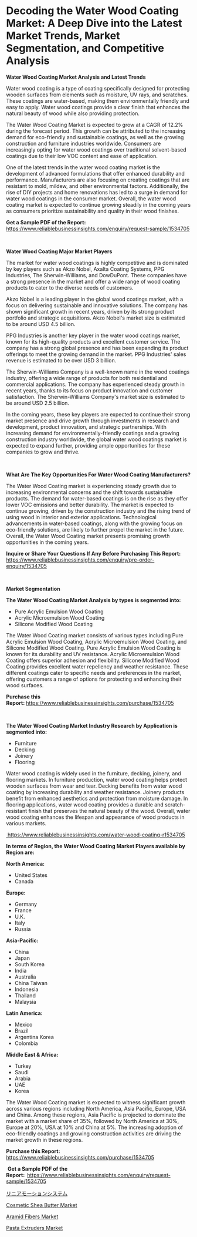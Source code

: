 <p><h1>Decoding the Water Wood Coating Market: A Deep Dive into the Latest Market Trends, Market Segmentation, and Competitive Analysis</h1></p><p><strong>Water Wood Coating Market Analysis and Latest Trends</strong></p>
<p><p>Water wood coating is a type of coating specifically designed for protecting wooden surfaces from elements such as moisture, UV rays, and scratches. These coatings are water-based, making them environmentally friendly and easy to apply. Water wood coatings provide a clear finish that enhances the natural beauty of wood while also providing protection.</p><p>The Water Wood Coating Market is expected to grow at a CAGR of 12.2% during the forecast period. This growth can be attributed to the increasing demand for eco-friendly and sustainable coatings, as well as the growing construction and furniture industries worldwide. Consumers are increasingly opting for water wood coatings over traditional solvent-based coatings due to their low VOC content and ease of application.</p><p>One of the latest trends in the water wood coating market is the development of advanced formulations that offer enhanced durability and performance. Manufacturers are also focusing on creating coatings that are resistant to mold, mildew, and other environmental factors. Additionally, the rise of DIY projects and home renovations has led to a surge in demand for water wood coatings in the consumer market. Overall, the water wood coating market is expected to continue growing steadily in the coming years as consumers prioritize sustainability and quality in their wood finishes.</p></p>
<p><strong>Get a Sample PDF of the Report:&nbsp;</strong> <a href="https://www.reliablebusinessinsights.com/enquiry/request-sample/1534705">https://www.reliablebusinessinsights.com/enquiry/request-sample/1534705</a></p>
<p>&nbsp;</p>
<p><strong>Water Wood Coating Major Market Players</strong></p>
<p><p>The market for water wood coatings is highly competitive and is dominated by key players such as Akzo Nobel, Axalta Coating Systems, PPG Industries, The Sherwin-Williams, and DowDuPont. These companies have a strong presence in the market and offer a wide range of wood coating products to cater to the diverse needs of customers.</p><p>Akzo Nobel is a leading player in the global wood coatings market, with a focus on delivering sustainable and innovative solutions. The company has shown significant growth in recent years, driven by its strong product portfolio and strategic acquisitions. Akzo Nobel's market size is estimated to be around USD 4.5 billion.</p><p>PPG Industries is another key player in the water wood coatings market, known for its high-quality products and excellent customer service. The company has a strong global presence and has been expanding its product offerings to meet the growing demand in the market. PPG Industries' sales revenue is estimated to be over USD 3 billion.</p><p>The Sherwin-Williams Company is a well-known name in the wood coatings industry, offering a wide range of products for both residential and commercial applications. The company has experienced steady growth in recent years, thanks to its focus on product innovation and customer satisfaction. The Sherwin-Williams Company's market size is estimated to be around USD 2.5 billion.</p><p>In the coming years, these key players are expected to continue their strong market presence and drive growth through investments in research and development, product innovation, and strategic partnerships. With increasing demand for environmentally-friendly coatings and a growing construction industry worldwide, the global water wood coatings market is expected to expand further, providing ample opportunities for these companies to grow and thrive.</p></p>
<p>&nbsp;</p>
<p><strong>What Are The Key Opportunities For Water Wood Coating Manufacturers?</strong></p>
<p><p>The Water Wood Coating market is experiencing steady growth due to increasing environmental concerns and the shift towards sustainable products. The demand for water-based coatings is on the rise as they offer lower VOC emissions and better durability. The market is expected to continue growing, driven by the construction industry and the rising trend of using wood in interior and exterior applications. Technological advancements in water-based coatings, along with the growing focus on eco-friendly solutions, are likely to further propel the market in the future. Overall, the Water Wood Coating market presents promising growth opportunities in the coming years.</p></p>
<p><strong>Inquire or Share Your Questions If Any Before Purchasing This Report:</strong> <a href="https://www.reliablebusinessinsights.com/enquiry/pre-order-enquiry/1534705">https://www.reliablebusinessinsights.com/enquiry/pre-order-enquiry/1534705</a></p>
<p>&nbsp;</p>
<p><strong>Market Segmentation</strong></p>
<p><strong>The Water Wood Coating Market Analysis by types is segmented into:</strong></p>
<p><ul><li>Pure Acrylic Emulsion Wood Coating</li><li>Acrylic Microemulsion Wood Coating</li><li>Silicone Modified Wood Coating</li></ul></p>
<p><p>The Water Wood Coating market consists of various types including Pure Acrylic Emulsion Wood Coating, Acrylic Microemulsion Wood Coating, and Silicone Modified Wood Coating. Pure Acrylic Emulsion Wood Coating is known for its durability and UV resistance. Acrylic Microemulsion Wood Coating offers superior adhesion and flexibility. Silicone Modified Wood Coating provides excellent water repellency and weather resistance. These different coatings cater to specific needs and preferences in the market, offering customers a range of options for protecting and enhancing their wood surfaces.</p></p>
<p><strong>Purchase this Report:&nbsp;</strong><a href="https://www.reliablebusinessinsights.com/purchase/1534705">https://www.reliablebusinessinsights.com/purchase/1534705</a></p>
<p>&nbsp;</p>
<p><strong>The Water Wood Coating Market Industry Research by Application is segmented into:</strong></p>
<p><ul><li>Furniture</li><li>Decking</li><li>Joinery</li><li>Flooring</li></ul></p>
<p><p>Water wood coating is widely used in the furniture, decking, joinery, and flooring markets. In furniture production, water wood coating helps protect wooden surfaces from wear and tear. Decking benefits from water wood coating by increasing durability and weather resistance. Joinery products benefit from enhanced aesthetics and protection from moisture damage. In flooring applications, water wood coating provides a durable and scratch-resistant finish that preserves the natural beauty of the wood. Overall, water wood coating enhances the lifespan and appearance of wood products in various markets.</p></p>
<p><a href="https://www.reliablebusinessinsights.com/water-wood-coating-r1534705">&nbsp;https://www.reliablebusinessinsights.com/water-wood-coating-r1534705</a></p>
<p><strong>In terms of Region, the Water Wood Coating Market Players available by Region are:</strong></p>
<p>
    <p> <strong> North America: </strong>
        <ul>
            <li>United States</li>
            <li>Canada</li>
        </ul>
        </p> 
    <p> <strong> Europe: </strong>
        <ul>
            <li>Germany</li>
            <li>France</li>
            <li>U.K.</li>
            <li>Italy</li>
            <li>Russia</li>
        </ul>
        </p> 
    <p> <strong> Asia-Pacific: </strong>
        <ul>
            <li>China</li>
            <li>Japan</li>
            <li>South Korea</li>
            <li>India</li>
            <li>Australia</li>
            <li>China Taiwan</li>
            <li>Indonesia</li>
            <li>Thailand</li>
            <li>Malaysia</li>
        </ul>
        </p> 
    <p> <strong> Latin America: </strong>
        <ul>
            <li>Mexico</li>
            <li>Brazil</li>
            <li>Argentina Korea</li>
            <li>Colombia</li>
        </ul>
        </p> 
    <p> <strong> Middle East & Africa: </strong>
        <ul>
            <li>Turkey</li>
            <li>Saudi</li>
            <li>Arabia</li>
            <li>UAE</li>
            <li>Korea</li>
        </ul>
    </p>
    </p>
<p><p>The Water Wood Coating market is expected to witness significant growth across various regions including North America, Asia Pacific, Europe, USA and China. Among these regions, Asia Pacific is projected to dominate the market with a market share of 35%, followed by North America at 30%, Europe at 20%, USA at 10% and China at 5%. The increasing adoption of eco-friendly coatings and growing construction activities are driving the market growth in these regions.</p></p>
<p><strong>Purchase this Report: </strong><a href="https://www.reliablebusinessinsights.com/purchase/1534705">https://www.reliablebusinessinsights.com/purchase/1534705</a></p>
<p>&nbsp;<strong>Get a Sample PDF of the Report:&nbsp;&nbsp;</strong><a href="https://www.reliablebusinessinsights.com/enquiry/request-sample/1534705">https://www.reliablebusinessinsights.com/enquiry/request-sample/1534705</a></p>
<p><strong></strong></p>
<p><p><a href="https://github.com/ksxzwxabcuynh011/Market-Research-Report-List-3/blob/main/80412323893.md">リニアモーションシステム</a></p><p><a href="https://medium.com/@ndemosipul/cosmetic-shea-butter-market-trends-and-analysis-opportunities-and-challenges-for-future-growth-9a61c4d7dce9">Cosmetic Shea Butter Market</a></p><p><a href="https://medium.com/@maxson5287/global-aramid-fibers-market-is-projected-to-grow-at-a-cagr-of-8-5-8b1aa79c8459">Aramid Fibers Market</a></p><p><a href="https://github.com/juniordelafrance/Market-Research-Report-List-4/blob/main/pasta-extruders-market.md">Pasta Extruders Market</a></p></p>